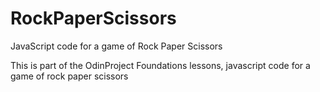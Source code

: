 # RockPaperScissors
JavaScript code for a game of Rock Paper Scissors

This is part of the OdinProject Foundations lessons, javascript code for a game of rock paper scissors